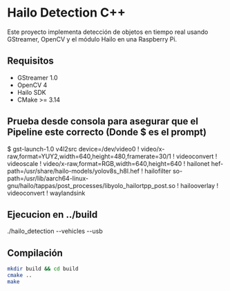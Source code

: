 # Hailo Detection C++

Este proyecto implementa detección de objetos en tiempo real usando GStreamer, OpenCV y el módulo Hailo en una Raspberry Pi.

## Requisitos

- GStreamer 1.0
- OpenCV 4
- Hailo SDK
- CMake >= 3.14
## Prueba desde consola para asegurar que el Pipeline este correcto (Donde $ es el prompt)

$ gst-launch-1.0 v4l2src device=/dev/video0 !     video/x-raw,format=YUY2,width=640,height=480,framerate=30/1 !     videoconvert ! videoscale !     video/x-raw,format=RGB,width=640,height=640 !     hailonet hef-path=/usr/share/hailo-models/yolov8s_h8l.hef !     hailofilter so-path=/usr/lib/aarch64-linux-gnu/hailo/tappas/post_processes/libyolo_hailortpp_post.so !     hailooverlay !     videoconvert !     waylandsink

## Ejecucion en ../build

./hailo_detection --vehicles --usb

## Compilación

```bash
mkdir build && cd build
cmake ..
make
